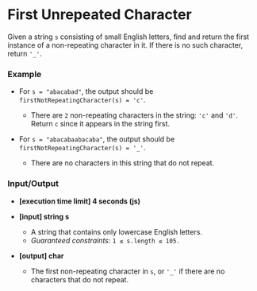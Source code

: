 # First Unrepeated Character

Given a string `s` consisting of small English letters, find and return the first instance of a non-repeating character in it. If there is no such character, return `'_'`.

### Example

- For `s = "abacabad"`, the output should be `firstNotRepeatingCharacter(s) = 'c'`.
  - There are `2` non-repeating characters in the string: `'c'` and `'d'`. Return `c` since it appears in the string first.

- For `s = "abacabaabacaba"`, the output should be `firstNotRepeatingCharacter(s) = '_'`.
  - There are no characters in this string that do not repeat.

### Input/Output

- **[execution time limit] 4 seconds (js)**

- **[input] string s**
  - A string that contains only lowercase English letters.
  - *Guaranteed constraints:*
`1 ≤ s.length ≤ 105.`

- **[output] char**
  - The first non-repeating character in `s`, or `'_'` if there are no characters that do not repeat.
